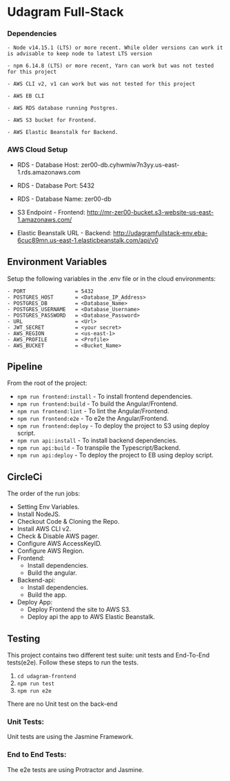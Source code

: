 # Udagram Full-Stack
### Dependencies

```
- Node v14.15.1 (LTS) or more recent. While older versions can work it is advisable to keep node to latest LTS version

- npm 6.14.8 (LTS) or more recent, Yarn can work but was not tested for this project

- AWS CLI v2, v1 can work but was not tested for this project

- AWS EB CLI

- AWS RDS database running Postgres.

- AWS S3 bucket for Frontend.

- AWS Elastic Beanstalk for Backend.

```

### AWS Cloud Setup

- RDS - Database Host: zer00-db.cyhwmiw7n3yy.us-east-1.rds.amazonaws.com
- RDS - Database Port: 5432
- RDS - Database Name: zer00-db

- S3 Endpoint - Frontend: http://mr-zer00-bucket.s3-website-us-east-1.amazonaws.com/

- Elastic Beanstalk URL - Backend: http://udagramfullstack-env.eba-6cuc89mn.us-east-1.elasticbeanstalk.com/api/v0


## Environment Variables

Setup the following variables in the .env file or in the cloud environments:
```
- PORT                = 5432
- POSTGRES_HOST       = <Database_IP_Address>
- POSTGRES_DB         = <Database_Name>
- POSTGRES_USERNAME   = <Database_Username>
- POSTGRES_PASSWORD   = <Database_Password>
- URL                 = <Url>
- JWT_SECRET          = <your secret>
- AWS_REGION          = <us-east-1>
- AWS_PROFILE         = <Profile>
- AWS_BUCKET          = <Bucket_Name>
```

## Pipeline

From the root of the project:
- `npm run frontend:install`    - To install frontend dependencies.
- `npm run frontend:build`      - To build the Angular/Frontend.
- `npm run frontend:lint`       - To lint the Angular/Frontend.
- `npm run frontend:e2e`        - To e2e the Angular/Frontend.
- `npm run frontend:deploy`     - To deploy the project to S3 using deploy script.
- `npm run api:install`         - To install backend dependencies.
- `npm run api:build`           - To transpile the Typescript/Backend.
- `npm run api:deploy`          - To deploy the project to EB using deploy script.
## CircleCi

The order of the run jobs:
- Setting Env Variables.
- Install NodeJS.
- Checkout Code & Cloning the Repo.
- Install AWS CLI v2.
- Check & Disable AWS pager.
- Configure AWS AccessKeyID.
- Configure AWS Region.
- Frontend:
  - Install dependencies.
  - Build the angular.
- Backend-api:
  - Install dependencies.
  - Build the app.
- Deploy App:
  - Deploy Frontend the site to AWS S3.
  - Deploy api the app to AWS Elastic Beanstalk.

## Testing

This project contains two different test suite: unit tests and End-To-End tests(e2e). Follow these steps to run the tests.

1. `cd udagram-frontend`
2. `npm run test`
3. `npm run e2e`

There are no Unit test on the back-end

### Unit Tests:

Unit tests are using the Jasmine Framework.

### End to End Tests:

The e2e tests are using Protractor and Jasmine.
